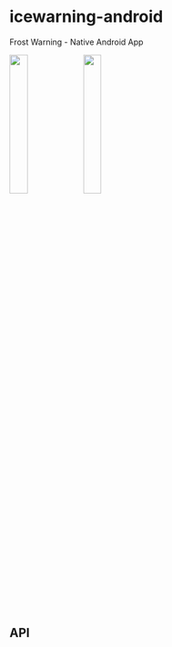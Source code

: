 # icewarning-android
Frost Warning - Native Android App 

<img src="https://ibb.co/8PpLY48" width="25%">
<img src="https://ibb.co/hgt4vRy" width="25%">


## API
